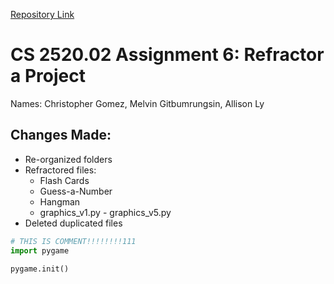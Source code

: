 [Repository Link](https://github.com/key-wii/stuff)

# CS 2520.02 Assignment 6: Refractor a Project

Names: Christopher Gomez, Melvin Gitbumrungsin, Allison Ly

## Changes Made:
- Re-organized folders
- Refractored files:
  - Flash Cards
  - Guess-a-Number
  - Hangman
  - graphics_v1.py - graphics_v5.py
- Deleted duplicated files

```python
# THIS IS COMMENT!!!!!!!!111
import pygame

pygame.init()
```